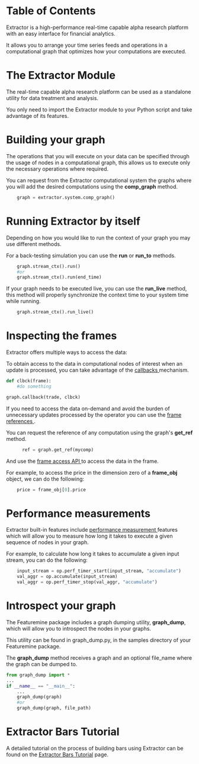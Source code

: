 # Table of Contents

<!--TOC-->

Extractor is a high-performance real-time capable alpha research
platform with an easy interface for financial analytics.

It allows you to arrange your time series feeds and operations in a
computational graph that optimizes how your computations are executed.

# The Extractor Module

  
The real-time capable alpha research platform can be used as a
standalone utility for data treatment and analysis.

You only need to import the Extractor module to your Python script and
take advantage of its features.

# Building your graph

  
The operations that you will execute on your data can be specified
through the usage of nodes in a computational graph, this allows us to
execute only the necessary operations where required.

You can request from the Extractor computational system the graphs where
you will add the desired computations using the **comp_graph** method.

``` python
    graph = extractor.system.comp_graph()
```

# Running Extractor by itself

  
Depending on how you would like to run the context of your graph you may
use different methods.

For a back-testing simulation you can use the **run** or **run_to**
methods.

``` python
    graph.stream_ctx().run()
    #or
    graph.stream_ctx().run(end_time)
```

  
If your graph needs to be executed live, you can use the **run_live**
method, this method will properly synchronize the context time to your
system time while running.

``` python
    graph.stream_ctx().run_live()
```

# Inspecting the frames

  
Extractor offers multiple ways to access the data:

To obtain access to the data in computational nodes of interest when an
update is processed, you can take advantage of the [ callbacks
](ExtractorReference.md#Callbacks) mechanism.

``` python
def clbck(frame):
    #do something

graph.callback(trade, clbck)
```

  
If you need to access the data on-demand and avoid the burden of
unnecessary updates processed by the operator you can use the [ frame
references ](ExtractorReference.md#frame-references).

You can request the reference of any computation using the graph's
**get_ref** method.

``` python
      ref = graph.get_ref(mycomp)
```

  
And use the [ frame access API
](ExtractorReference.md#access) to access the data in the
frame.

For example, to access the price in the dimension zero of a
**frame_obj** object, we can do the following:

``` python
    price = frame_obj[0].price
```

# Performance measurements

  
Extractor built-in features include [ performance measurement
](ExtractorReference.md#performance-measurement-features)
features which will allow you to measure how long it takes to execute a
given sequence of nodes in your graph.

For example, to calculate how long it takes to accumulate a given input
stream, you can do the following:

``` python
    input_stream = op.perf_timer_start(input_stream, "accumulate")
    val_aggr = op.accumulate(input_stream)
    val_aggr = op.perf_timer_stop(val_aggr, "accumulate")
```

# Introspect your graph

  
The Featuremine package includes a graph dumping utility,
**graph_dump**, which will allow you to introspect the nodes in your
graphs.

This utility can be found in graph_dump.py, in the samples directory of
your Featuremine package.

The **graph_dump** method receives a graph and an optional file_name
where the graph can be dumped to.

``` python
from graph_dump import *
...
if __name__ == "__main__":
    ...
    graph_dump(graph)
    #or
    graph_dump(graph, file_path)
```

# Extractor Bars Tutorial

  
A detailed tutorial on the process of building bars using Extractor can
be found on the [Extractor Bars Tutorial](ExtractorBarsTutorial.md) page.
